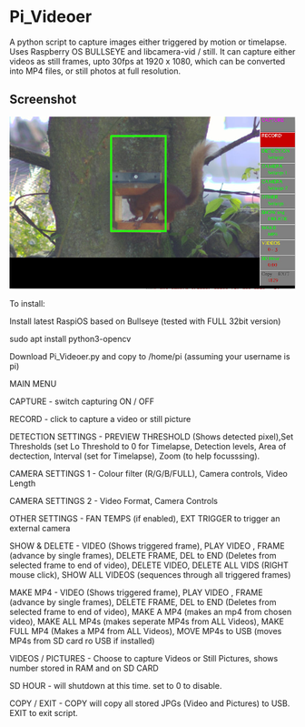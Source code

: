 # Pi_Videoer

A python script to capture images either triggered by motion or timelapse. Uses Raspberry OS BULLSEYE and libcamera-vid / still.
It can capture either videos as still frames, upto 30fps at 1920 x 1080, which can be converted into MP4 files, or still photos at full resolution.

## Screenshot

![screenshot](screen001.jpg)

To install:

Install latest RaspiOS based on Bullseye (tested with FULL 32bit version)

sudo apt install python3-opencv

Download Pi_Videoer.py and copy to /home/pi (assuming your username is pi)

MAIN MENU

CAPTURE - switch capturing ON / OFF

RECORD  - click to capture a video or still picture

DETECTION SETTINGS - PREVIEW THRESHOLD (Shows detected pixel),Set Thresholds (set Lo Threshold to 0 for Timelapse, Detection levels, Area of dectection, Interval (set for Timelapse), Zoom (to help focusssing).

CAMERA SETTINGS 1 - Colour filter (R/G/B/FULL), Camera controls, Video Length

CAMERA SETTINGS 2 - Video Format, Camera Controls

OTHER SETTINGS    - FAN TEMPS (if enabled), EXT TRIGGER to trigger an external camera

SHOW & DELETE     - VIDEO (Shows triggered frame), PLAY VIDEO , FRAME (advance by single frames), DELETE FRAME, DEL to END (Deletes from selected frame to end of video), DELETE VIDEO, DELETE ALL VIDS (RIGHT mouse click), SHOW ALL VIDEOS (sequences through all triggered frames)

MAKE MP4  - VIDEO (Shows triggered frame), PLAY VIDEO , FRAME (advance by single frames), DELETE FRAME, DEL to END (Deletes from selected frame to end of video), MAKE A MP4 (makes an mp4 from chosen video), MAKE ALL MP4s (makes seperate MP4s from ALL Videos), MAKE FULL MP4 (Makes a MP4 from ALL Videos), MOVE MP4s to USB (moves MP4s from SD card ro USB if installed)

VIDEOS / PICTURES - Choose to capture Videos or Still Pictures, shows number stored in RAM and on SD CARD

SD HOUR - will shutdown at this time. set to 0 to disable.

COPY / EXIT - COPY will copy all stored JPGs (Video and Pictures) to USB. EXIT to exit script.
